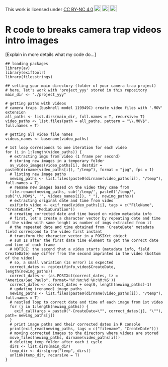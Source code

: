 <p xmlns:cc="http://creativecommons.org/ns#" >This work is licensed under <a href="https://creativecommons.org/licenses/by-nc/4.0/?ref=chooser-v1" target="_blank" rel="license noopener noreferrer" style="display:inline-block;">CC BY-NC 4.0<img style="height:22px!important;margin-left:3px;vertical-align:text-bottom;" src="https://mirrors.creativecommons.org/presskit/icons/cc.svg?ref=chooser-v1" alt=""><img style="height:22px!important;margin-left:3px;vertical-align:text-bottom;" src="https://mirrors.creativecommons.org/presskit/icons/by.svg?ref=chooser-v1" alt=""><img style="height:22px!important;margin-left:3px;vertical-align:text-bottom;" src="https://mirrors.creativecommons.org/presskit/icons/nc.svg?ref=chooser-v1" alt=""></a></p>

# R code to breaks camera trap videos intro images

[Explain in more details what my code do...]

``` {r} 
## loading packages
library(av)
library(exiftoolr)
library(filesstrings)

## setting your main directory (folder of your camera trap project)
# here, let's work with 'project_yyy' stored in this repository
main_dir <- "./project_yyy"

# getting paths with videos
# camera traps (bushnell model 119949C) create video files with '.MOV' extension
all_paths <- list.dirs(main_dir, full.names = T, recursive= T)
video_paths <- list.files(path = all_paths, pattern = "\\.MOV$", full.names = T)

# getting all video file names
videos_names <- basename(video_paths)

# 1st loop corresponds to one iteration for each video
for (i in 1:length(video_paths)) {
  # extracting imgs from video (1 frame per second)
  # storing new images in a temporary folder
  av_video_images(video_paths[i], destdir = paste0(dirname(video_paths[i]), "/temp"), format = "jpg", fps = 1)
  # listing new image paths
  newimg_paths <- list.files(paste0(dirname(video_paths[i]), "/temp"), full.names = T)
  # rename new images based on the video they came from
  file.rename(newimg_paths, sub('/temp/', paste0('/temp/', sub('\\.MOV$', '', videos_names[i]), "_"), newimg_paths))
  # extracting original date and time from video
  exifinfo_video <- exif_read(video_paths[i], tags = c("FileName", "CreateDate", "MediaDuration"))
  # creating corrected date and time based on video metadata info
  # first, let's create a character vector by repeating date and time of the video with same lenght as number of imgs extracted from it
  # the repeated date and time obtained from 'CreateDate' metadata field correspond to the video first instant
  # transform the character vector in a POSIXct object
  # sum 1s after the first date time element to get the correct date and time of each frame  
  # NOTICE: the second that a video starts (metadata info, field CreateDate) may differ from the second imprinted in the video (bottom of the video)
  # so, a small variation (1s error) is expected
  correct_dates <- rep(exifinfo_video$CreateDate, length(newimg_paths))
  correct_dates <- (as.POSIXct(correct_dates, tz = "America/Sao_Paulo", format='%Y:%m:%d %H:%M:%S'))
  correct_dates <- correct_dates + seq(0, length(newimg_paths)-1)
  # updating (renamed) image paths
  newimg_paths <- list.files(paste0(dirname(video_paths[i]), "/temp"), full.names = T)
  # nestled loop to correct date and time of each image from 1st video 
  for (j in 1:length(newimg_paths)) {
    exif_call(args = paste0("-CreateDate=\"", correct_dates[j], "\""), path= newimg_paths[j])
  }
  # print image paths and their corrected dates in R console
  print(exif_read(newimg_paths, tags = c("filename", "CreateDate")))
  # moving corrected images to the directory where videos are stored
  move_files(newimg_paths, dirname(video_paths[i]))
  # deleting temp folder after each i cycle
  dirs <- list.dirs(main_dir)
  temp_dir <- dirs[grep("temp", dirs)]
  unlink(temp_dir, recursive = T)
}

```